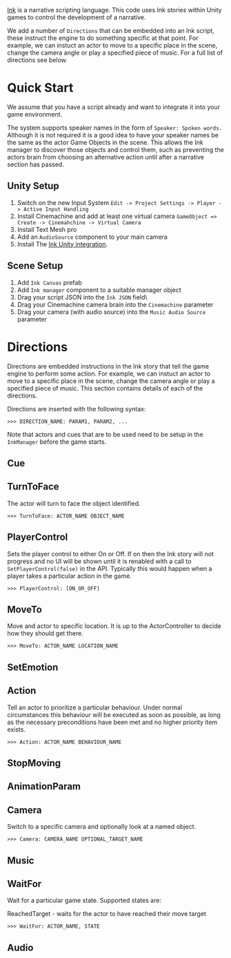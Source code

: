 [Ink](https://www.inklestudios.com/ink/) is a narrative scripting language. This code uses Ink stories within Unity games to control the development of a narrative.

We add a number of `Directions` that can be embedded into an Ink script, these instruct the engine to do something specific at that point. For example, we can instuct an actor to move to a specific place in the scene, change the camera angle or play a specified piece of music. For a full list of directions see below.

# Quick Start

We assume that you have a script already and want to integrate it into your game environment. 

The system supports speaker names in the form of `Speaker: Spoken words.` Although it is not required it is a good idea to have your speaker names be the same as the
actor Game Objects in the scene. This allows the Ink manager to discover those objects and control them, such as preventing the actors brain from choosing an alternative action until after a narrative section has passed.

## Unity Setup

1. Switch on the new Input System `Edit -> Project Settings -> Player -> Active Input Handling`
2. Install Cinemachine and add at least one virtual camera `GameObject => Create -> Cinemahchine -> Virtual Camera`
3. Install Text Mesh pro
4. Add an `AudioSource` component to your main camera
5. Install The [Ink Unity integration](https://github.com/inkle/ink-unity-integration).

## Scene Setup

1. Add `Ink Canvas` prefab
2. Add `Ink manager` component to a suitable manager object
3. Drag your script JSON into the `Ink JSON` field\
4. Drag your Cinemachine camera brain into the `Cinemachine` parameter
5. Drag your camera (with audio source) into the `Music Audio Source` parameter

# Directions

Directions are embedded instructions in the Ink story that tell the game engine to perform some action. For example, we can instuct an actor to move to a specific place in the scene, change the camera angle or play a specified piece of music. This section contains details of each of the directions.

Directions are inserted with the following syntax:

```
>>> DIRECTION_NAME: PARAM1, PARAM2, ...
```

Note that actors and cues that are to be used need to be setup in the `InkManager` before the game starts.

## Cue

## TurnToFace

The actor will turn to face the object identified.

```
>>> TurnToFace: ACTOR_NAME OBJECT_NAME
```

## PlayerControl

Sets the player control to either On or Off. If on then the Ink story will not progress and no UI will be shown until it is renabled
with a call to `SetPlayerControl(false)` in the API. Typically this would happen when a player takes a particular action in the game.

```
>>> PlayerControl: [ON_OR_OFF]
```

## MoveTo 

Move and actor to specific location. It is up to the ActorController to decide how they should get there.

```
>>> MoveTo: ACTOR_NAME LOCATION_NAME
```

## SetEmotion

## Action

Tell an actor to prioritize a particular behaviour. Under normal circumstances
this behaviour will be executed as soon as possible, as long as the necessary
preconditions have been met and no higher priority item exists.

```
>>> Action: ACTOR_NAME BEHAVIOUR_NAME
```

## StopMoving

## AnimationParam

## Camera

Switch to a specific camera and optionally look at a named object.

```
>>> Camera: CAMERA_NAME OPTIONAL_TARGET_NAME
```

## Music

## WaitFor

Wait for a particular game state. Supported states are:

ReachedTarget - waits for the actor to have reached their move target

```
>>> WaitFor: ACTOR_NAME, STATE
```
## Audio

